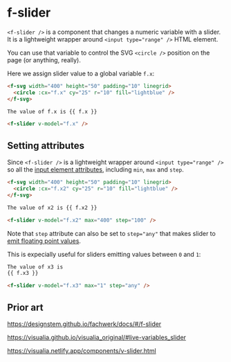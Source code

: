 # f-slider

`<f-slider />` is a component that changes a numeric variable with a slider. It is a lightweight wrapper around `<input type="range" />` HTML element.

You can use that variable to control the SVG `<circle />` position on the page (or anything, really).

Here we assign slider value to a global variable `f.x`:

```md
<f-svg width="400" height="50" padding="10" linegrid>
  <circle :cx="f.x" cy="25" r="10" fill="lightblue" />
</f-svg>

The value of f.x is {{ f.x }}

<f-slider v-model="f.x" />
```

## Setting attributes

Since `<f-slider />` is a lightweight wrapper around `<input type="range" />` so all the [input element attributes](https://developer.mozilla.org/en-US/docs/Web/HTML/Element/input/range), including `min`, `max` and `step`.

```md
<f-svg width="400" height="50" padding="10" linegrid>
  <circle :cx="f.x2" cy="25" r="10" fill="lightblue" />
</f-svg>

The value of x2 is {{ f.x2 }}

<f-slider v-model="f.x2" max="400" step="100" />
```

Note that `step` attribute can also be set to `step="any"` that makes slider to [emit floating point values](https://developer.mozilla.org/en-US/docs/Web/HTML/Element/input/range#step).

This is expecially useful for sliders emitting values between `0` and `1`:

```md
The value of x3 is
{{ f.x3 }}

<f-slider v-model="f.x3" max="1" step="any" />
```

## Prior art

https://designstem.github.io/fachwerk/docs/#/f-slider

https://visualia.github.io/visualia_original/#live-variables_slider

https://visualia.netlify.app/components/v-slider.html

